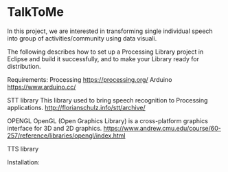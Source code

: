 # TalkToMe
In this project, we are interested in transforming single individual speech into group of activities/community using data visuali. 

The following describes how to set up a Processing Library project in Eclipse and build it successfully, and to make your Library ready for distribution.

Requirements:
Processing
https://processing.org/
Arduino
https://www.arduino.cc/

STT library
This library used to bring speech recognition to Processing applications. 
http://florianschulz.info/stt/archive/

OPENGL
OpenGL (Open Graphics Library) is a cross-platform graphics interface for 3D and 2D graphics. 
https://www.andrew.cmu.edu/course/60-257/reference/libraries/opengl/index.html

TTS library

Installation:
